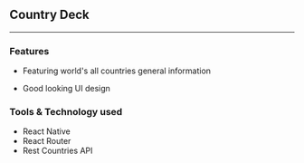 ## Country Deck

---

### Features
* Featuring world's all countries general information

* Good looking UI design 

### Tools & Technology used

* React Native 
* React Router 
* Rest Countries API


